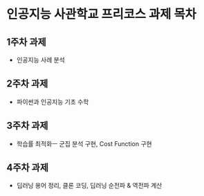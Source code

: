 # 인공지능 사관학교 프리코스 과제 목차

##  1주차 과제
- 인공지능 사례 분석

##  2주차 과제
- 파이썬과 인공지능 기초 수학

##  3주차 과제
- 학습률 최적화ㅡ 군집 분석 구현, Cost Function 구현

##  4주차 과제
- 딥러닝 용어 정리, 클론 코딩, 딥러닝 순전파 & 역전파 계산
